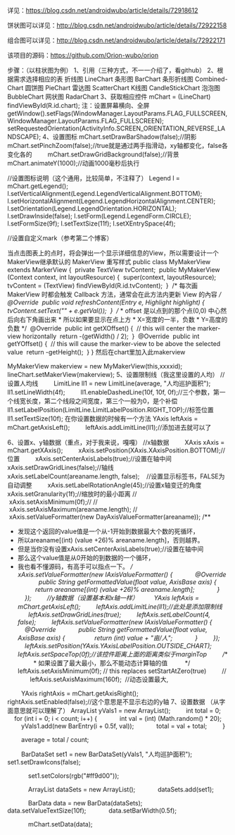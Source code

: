 详见：https://blog.csdn.net/androidwubo/article/details/72918612

饼状图可以详见：http://blog.csdn.net/androidwubo/article/details/72922158

组合图可以详见：http://blog.csdn.net/androidwubo/article/details/72922171

该项目的源码：https://github.com/Orion-wubo/orion

步骤：（以柱状图为例）
1、引用（三种方式，不一一介绍了，看github）
2、根据需求选择相应的表
折线图 LineChart
条形图 BarChart
条形折线图 Combined-Chart
圆饼图 PieChart
雷达图 ScatterChart
K线图 CandleStickChart
泡泡图 BubbleChart
网状图 RadarChart
3、获取相应控件
mChart = (LineChart) findViewById(R.id.chart);
注：设置屏幕横向、全屏
getWindow().setFlags(WindowManager.LayoutParams.FLAG_FULLSCREEN,WindowManager.LayoutParams.FLAG_FULLSCREEN);
setRequestedOrientation(ActivityInfo.SCREEN_ORIENTATION_REVERSE_LANDSCAPE);
4、设置图标
mChart.setDrawBarShadow(false);//阴影
        mChart.setPinchZoom(false);//true就是通过两手指滑动，xy轴都变化，false各变化各的
        mChart.setDrawGridBackground(false);//背景
        mChart.animateY(1000);//动画1000毫秒后执行

//设置图标说明（这个通用，比较简单，不注释了）
Legend l = mChart.getLegend();
l.setVerticalAlignment(Legend.LegendVerticalAlignment.BOTTOM);
l.setHorizontalAlignment(Legend.LegendHorizontalAlignment.CENTER);
l.setOrientation(Legend.LegendOrientation.HORIZONTAL);
l.setDrawInside(false);
l.setForm(Legend.LegendForm.CIRCLE);
l.setFormSize(9f);
l.setTextSize(11f);
l.setXEntrySpace(4f);

//设置自定义mark（参考第二个博客）

当点击图表上的点时，将会弹出一个显示详细信息的View，所以需要设计一个MakerView继承默认的 MakerView 重写样式
public class MyMakerView extends MarkerView { 
private TextView tvContent; 
public MyMakerView (Context context, int layoutResource) { 
super(context, layoutResource);
tvContent = (TextView) findViewById(R.id.tvContent); 
} 
/* 每次画 MakerView 时都会触发 Callback 方法，通常会在此方法内更新 View 的內容 */ 
@Override 
public void refreshContent(Entry e, Highlight highlight) { 
tvContent.setText("" + e.getVal()); 
} 
/* * offset 是以点到的那个点(0,0) 中心然后向右下角画出来 * 所以如果要显示在点上方 * X=宽度的一半，负数 * Y=高度的负数 */ 
@Override 
public int getXOffset() { 
// this will center the marker-view horizontally 
return -(getWidth() / 2); 
} 
@Override 
public int getYOffset() { 
// this will cause the marker-view to be above the selected value 
return -getHeight(); 
}
}
然后在chart里加入此makerview


MyMakerView makerview = new MyMakerView(this,xxxxid);
lineChart.setMakerView(makerview);
5、设置限制线（我这里设置的人均）
//设置人均线
        LimitLine ll1 = new LimitLine(average, "人均巡护面积");
        ll1.setLineWidth(4f);
        ll1.enableDashedLine(10f, 10f, 0f);//三个参数，第一个线宽长度，第二个线段之间宽度，第三个一般为0，是个补偿
        ll1.setLabelPosition(LimitLine.LimitLabelPosition.RIGHT_TOP);//标签位置
        ll1.setTextSize(10f);
在你设置数据的时候有一个方法
YAxis leftAxis = mChart.getAxisLeft();
        leftAxis.addLimitLine(ll1);//添加进去就可以了

6、设置x、y轴数据（重点，对于我来说，嘎嘎）
//x轴数据
        XAxis xAxis = mChart.getXAxis();
        xAxis.setPosition(XAxis.XAxisPosition.BOTTOM);//位置
        xAxis.setCenterAxisLabels(true);//设置在轴中间
        xAxis.setDrawGridLines(false);//轴线
        xAxis.setLabelCount(areaname.length, false);    //设置显示标签书，FALSE为自动调整
        xAxis.setLabelRotationAngle(45);//设置x轴变迁的角度
        xAxis.setGranularity(1f);//缩放时的最小距离
//        xAxis.setAxisMinimum(0f);//
//        xAxis.setAxisMaximum(areaname.length);
//        xAxis.setValueFormatter(new DayAxisValueFormatter(areaname));
/**
* 发现这个返回的value值是一个从-1开始到数据最大个数的死循环，
* 所以areaname[(int) (value +26)% areaname.length]，否则越界。
* 但是当你没有设置xAxis.setCenterAxisLabels(true);//设置在轴中间
* 那么这个value值是从0开始的到数据的一个循环，
* 我也看不懂源码，有高手可以指点一下。
*/  
        xAxis.setValueFormatter(new IAxisValueFormatter() {
            @Override
            public String getFormattedValue(float value, AxisBase axis) {
                return areaname[(int) (value +26)% areaname.length];
            }
        });
        //y轴数据（设置基本和x轴一样）
        YAxis leftAxis = mChart.getAxisLeft();
        leftAxis.addLimitLine(ll1);//此处是添加限制线
        leftAxis.setDrawGridLines(true);
        leftAxis.setLabelCount(4, false);
        leftAxis.setValueFormatter(new IAxisValueFormatter() {
            @Override
            public String getFormattedValue(float value, AxisBase axis) {
                return (int) value + "亩/人";
            }
        });
        leftAxis.setPosition(YAxis.YAxisLabelPosition.OUTSIDE_CHART);
        leftAxis.setSpaceTop(0f);//该控件距离上面的距离类似于marginTop
        /**
         * 如果设置了最大最小，那么不能动态计算轴的值
         */
        leftAxis.setAxisMinimum(0f); // this replaces setStartAtZero(true)
        //        leftAxis.setAxisMaximum(160f);  //动态设置最大,

        YAxis rightAxis = mChart.getAxisRight();
        rightAxis.setEnabled(false);//这个意思是不显示右边的y轴
7、设置数据 （从字面意思就可以理解了）
ArrayList<BarEntry> yVals1 = new ArrayList<BarEntry>();
        int total = 0;
        for (int i = 0; i < count; i++) {
            int val = (int) (Math.random() * 20);
            yVals1.add(new BarEntry(i + 0.5f, val));
            total = val + total;
        }


        average = total / count;


        BarDataSet set1 = new BarDataSet(yVals1, "人均巡护面积");
            set1.setDrawIcons(false);


            set1.setColors(rgb("#ff9d00"));


            ArrayList<IBarDataSet> dataSets = new ArrayList<IBarDataSet>();
            dataSets.add(set1);


            BarData data = new BarData(dataSets);
            data.setValueTextSize(10f);
            data.setBarWidth(0.5f);


            mChart.setData(data);

